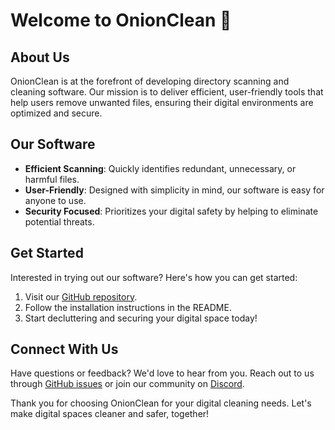 # Welcome to OnionClean 👋

## About Us
OnionClean is at the forefront of developing directory scanning and cleaning software. Our mission is to deliver efficient, user-friendly tools that help users remove unwanted files, ensuring their digital environments are optimized and secure.

## Our Software
- **Efficient Scanning**: Quickly identifies redundant, unnecessary, or harmful files.
- **User-Friendly**: Designed with simplicity in mind, our software is easy for anyone to use.
- **Security Focused**: Prioritizes your digital safety by helping to eliminate potential threats.

## Get Started
Interested in trying out our software? Here's how you can get started:
1. Visit our [GitHub repository](https://github.com/OnionClean/OnionClean).
2. Follow the installation instructions in the README.
3. Start decluttering and securing your digital space today!

## Connect With Us
Have questions or feedback? We'd love to hear from you. Reach out to us through [GitHub issues](#) or join our community on [Discord](#).

Thank you for choosing OnionClean for your digital cleaning needs. Let's make digital spaces cleaner and safer, together!
